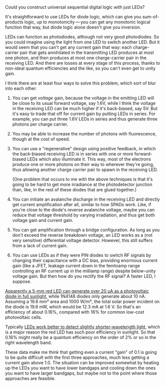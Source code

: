 Could you construct universal sequential digital logic with just LEDs?

It's straightforward to use LEDs for diode logic, which can give you
sum-of-products logic, up to monotonicity — you can get any monotonic
logical function that way, but diode logic alone doesn't give you
inversion.

LEDs can function as photodiodes, although not very good photodiodes.
So you could imagine using the light from one LED to switch another
LED.  But it would seem that you can't get any current gain that way:
each charge-carrier pair that gets annihilated in the transmitting LED
produces at most one photon, and then produces at most one
charge-carrier pair in the receiving LED.  And there are losses at
every stage of this process, thanks to non-ideal quantum efficiencies
and the like, so you can't even get to unity gain.

I think there are at least four ways to solve this problem, which sort
of blur into each other.

1. You can get *voltage* gain, because the voltage in the emitting
    LED will be close to its usual forward voltage, say 1.6V, while I
    think the voltage in the receiving LED can be much higher if it's
    back-biased, say 5V.  But it's easy to trade that off for current gain
    by putting LEDs in series.  For example, you can put three 1.6V LEDs
    in series and thus generate three photons per charge carrier.

2. You may be able to increase the number of photons with
   fluorescence, though at the cost of speed.

3. You can use a "regenerative" design using positive feedback, in
   which the back-biased receiving LED is in series with one or more
   forward-biased LEDs which also illuminate it.  This way, most of the
   electrons produce one or more photons on their way to wherever they're
   going, thus allowing another charge carrier pair to spawn in the
   receiving LED.

    (One problem that occurs to me with the above techniques is that
    it's going to be hard to get more irradiance at the photodetector
    junction than, like, in the rest of these diodes that are glued
    together.)

4. You can initiate an avalanche discharge in the receiving
    LED and directly get current amplification after all, similar to how
    SPADs work.  Like, if you're close to the diode's reverse avalanche
    voltage, maybe you can reduce that voltage threshold by varying
    irradiation, and thus get both voltage gain and current gain.

5. You can get amplification through a bridge configuration.  As long
   as you don't exceed the reverse breakdown voltage, an LED works as
   a (not very sensitive) differential voltage detector.  However,
   this still suffers from a lack of current gain.

6. You can use LEDs as if they were PIN diodes to switch RF signals by
    changing their capacitance with a DC bias, providing enormous
    current gain (like a JFET, leakage current down in the femtoamp
    range controlling an RF current up in the milliamp range) despite
    below-unity voltage gain.  But then how do you rectify the RF
    signal?  A faster LED, I suppose.

[Apparently a 5-mm red LED can generate over 20 μA as a photovoltaic
diode in full sunlight][0], while 1N4148 diodes only generate about
10 nA.  Assuming a 19.6 mm² area and 1000 W/m², the total solar power
incident on the diode is 19.6 mW, which would be 12.3 mA at 1.6 V.  So
that's an efficiency of about 0.16%, compared with 16% for common
low-cost photovoltaic cells.

Typically [LEDs work better to detect slightly shorter-wavelength
light][1], which is a major reason the red LED has such poor
efficiency in sunlight.  So that 0.16% might really be a quantum
efficiency on the order of 2% or so in the right wavelength band.

[0]: https://www.analog.com/en/analog-dialogue/raqs/raq-issue-108.html "LEDs are Photodiodes Too, by James Bryant"
[1]: https://www.electronicdesign.com/markets/lighting/article/21777096/single-led-takes-on-both-lightemitting-and-detecting-duties

These data make me think that getting even a current "gain" of 0.1 is
going to be quite difficult with the first three approaches, much less
getting a current gain above 1.0.  The situation can be improved
somewhat by heating up the LEDs you want to have lower bandgaps and
cooling down the ones you want to have larger bandgaps, but maybe not
to the point where those approaches are feasible.
